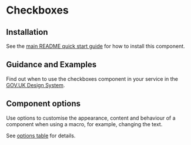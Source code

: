 # Checkboxes

## Installation

See the [main README quick start guide](https://github.com/CautionYourBlast/govuk-frontend#quick-start) for how to install this component.

## Guidance and Examples

Find out when to use the checkboxes component in your service in the [GOV.UK Design System](https://design-system.service.gov.uk/components/checkboxes).

## Component options

Use options to customise the appearance, content and behaviour of a component when using a macro, for example, changing the text.

See [options table](https://design-system.service.gov.uk/components/checkboxes/#options-checkboxes-example) for details.
